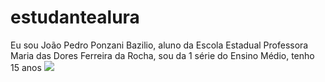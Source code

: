 # estudantealura
Eu sou João Pedro Ponzani Bazilio, aluno da Escola Estadual Professora Maria das Dores Ferreira da Rocha, sou da 1 série do Ensino Médio, tenho 15 anos
![](link)
